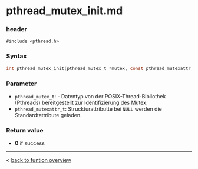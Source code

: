 # pthread_mutex_init.md

### header 
`#include <pthread.h>`

### Syntax
```c 
int pthread_mutex_init(pthread_mutex_t *mutex, const pthread_mutexattr_t *attr);
```

### Parameter
- `pthread_mutex_t`: - Datentyp von der POSIX-Thread-Bibliothek (Pthreads) bereitgestellt zur Identifizierung des Mutex.
- `pthread_mutexattr_t`: Struckturattributte bei `NULL` werden die Standardtattribute geladen.  

### Return value
- **0** if success

---
< [back to funtion overview](../function.md)